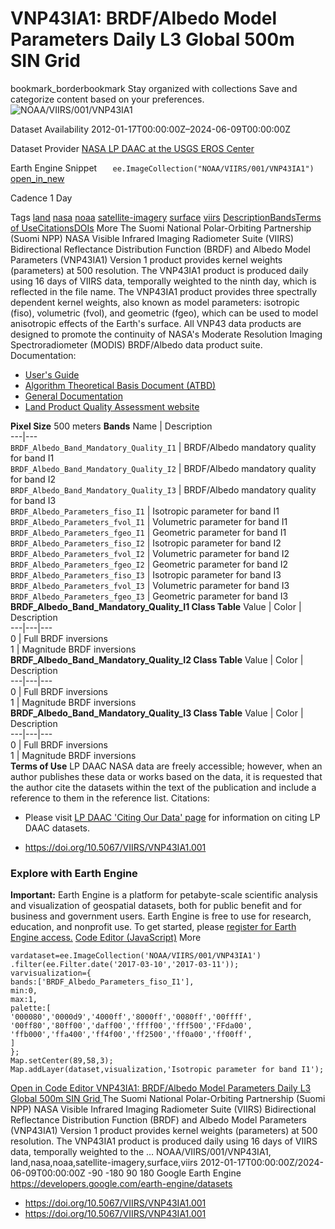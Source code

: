  
#  VNP43IA1: BRDF/Albedo Model Parameters Daily L3 Global 500m SIN Grid 
bookmark_borderbookmark Stay organized with collections  Save and categorize content based on your preferences.
![NOAA/VIIRS/001/VNP43IA1](https://developers.google.com/earth-engine/datasets/images/NOAA/NOAA_VIIRS_001_VNP43IA1_sample.png) 

Dataset Availability
    2012-01-17T00:00:00Z–2024-06-09T00:00:00Z 

Dataset Provider
     [ NASA LP DAAC at the USGS EROS Center ](https://doi.org/10.5067/VIIRS/VNP43IA1.001) 

Earth Engine Snippet
     `    ee.ImageCollection("NOAA/VIIRS/001/VNP43IA1")   ` [ open_in_new ](https://code.earthengine.google.com/?scriptPath=Examples:Datasets/NOAA/NOAA_VIIRS_001_VNP43IA1) 

Cadence
    1 Day 

Tags
     [land](https://developers.google.com/earth-engine/datasets/tags/land) [nasa](https://developers.google.com/earth-engine/datasets/tags/nasa) [noaa](https://developers.google.com/earth-engine/datasets/tags/noaa) [satellite-imagery](https://developers.google.com/earth-engine/datasets/tags/satellite-imagery) [surface](https://developers.google.com/earth-engine/datasets/tags/surface) [viirs](https://developers.google.com/earth-engine/datasets/tags/viirs)
[Description](https://developers.google.com/earth-engine/datasets/catalog/NOAA_VIIRS_001_VNP43IA1#description)[Bands](https://developers.google.com/earth-engine/datasets/catalog/NOAA_VIIRS_001_VNP43IA1#bands)[Terms of Use](https://developers.google.com/earth-engine/datasets/catalog/NOAA_VIIRS_001_VNP43IA1#terms-of-use)[Citations](https://developers.google.com/earth-engine/datasets/catalog/NOAA_VIIRS_001_VNP43IA1#citations)[DOIs](https://developers.google.com/earth-engine/datasets/catalog/NOAA_VIIRS_001_VNP43IA1#dois) More
The Suomi National Polar-Orbiting Partnership (Suomi NPP) NASA Visible Infrared Imaging Radiometer Suite (VIIRS) Bidirectional Reflectance Distribution Function (BRDF) and Albedo Model Parameters (VNP43IA1) Version 1 product provides kernel weights (parameters) at 500 resolution. The VNP43IA1 product is produced daily using 16 days of VIIRS data, temporally weighted to the ninth day, which is reflected in the file name. The VNP43IA1 product provides three spectrally dependent kernel weights, also known as model parameters: isotropic (fiso), volumetric (fvol), and geometric (fgeo), which can be used to model anisotropic effects of the Earth's surface. All VNP43 data products are designed to promote the continuity of NASA's Moderate Resolution Imaging Spectroradiometer (MODIS) BRDF/Albedo data product suite.
Documentation:
  * [User's Guide](https://www.umb.edu/spectralmass/viirs-user-guide/vnp43ia1-and-vnp43ma1-brdf-albedo-model-parameters)
  * [Algorithm Theoretical Basis Document (ATBD)](https://lpdaac.usgs.gov/documents/194/VNP43_ATBD_V1.pdf)
  * [General Documentation](https://lpdaac.usgs.gov/products/vnp43ia1v001/)
  * [Land Product Quality Assessment website](https://landweb.modaps.eosdis.nasa.gov/browse?sensor=VIIRS&sat=SNPP)


**Pixel Size** 500 meters 
**Bands**
Name | Description  
---|---  
`BRDF_Albedo_Band_Mandatory_Quality_I1` | BRDF/Albedo mandatory quality for band I1  
`BRDF_Albedo_Band_Mandatory_Quality_I2` | BRDF/Albedo mandatory quality for band I2  
`BRDF_Albedo_Band_Mandatory_Quality_I3` | BRDF/Albedo mandatory quality for band I3  
`BRDF_Albedo_Parameters_fiso_I1` | Isotropic parameter for band I1  
`BRDF_Albedo_Parameters_fvol_I1` | Volumetric parameter for band I1  
`BRDF_Albedo_Parameters_fgeo_I1` | Geometric parameter for band I1  
`BRDF_Albedo_Parameters_fiso_I2` | Isotropic parameter for band I2  
`BRDF_Albedo_Parameters_fvol_I2` | Volumetric parameter for band I2  
`BRDF_Albedo_Parameters_fgeo_I2` | Geometric parameter for band I2  
`BRDF_Albedo_Parameters_fiso_I3` | Isotropic parameter for band I3  
`BRDF_Albedo_Parameters_fvol_I3` | Volumetric parameter for band I3  
`BRDF_Albedo_Parameters_fgeo_I3` | Geometric parameter for band I3  
**BRDF_Albedo_Band_Mandatory_Quality_I1 Class Table**
Value | Color | Description  
---|---|---  
0 | Full BRDF inversions  
1 | Magnitude BRDF inversions  
**BRDF_Albedo_Band_Mandatory_Quality_I2 Class Table**
Value | Color | Description  
---|---|---  
0 | Full BRDF inversions  
1 | Magnitude BRDF inversions  
**BRDF_Albedo_Band_Mandatory_Quality_I3 Class Table**
Value | Color | Description  
---|---|---  
0 | Full BRDF inversions  
1 | Magnitude BRDF inversions  
**Terms of Use**
LP DAAC NASA data are freely accessible; however, when an author publishes these data or works based on the data, it is requested that the author cite the datasets within the text of the publication and include a reference to them in the reference list.
Citations:
  * Please visit [LP DAAC 'Citing Our Data' page](https://lpdaac.usgs.gov/citing_our_data) for information on citing LP DAAC datasets.


  * [ https://doi.org/10.5067/VIIRS/VNP43IA1.001 ](https://doi.org/10.5067/VIIRS/VNP43IA1.001)


### Explore with Earth Engine
**Important:** Earth Engine is a platform for petabyte-scale scientific analysis and visualization of geospatial datasets, both for public benefit and for business and government users. Earth Engine is free to use for research, education, and nonprofit use. To get started, please [register for Earth Engine access.](https://console.cloud.google.com/earth-engine)
[Code Editor (JavaScript)](https://developers.google.com/earth-engine/datasets/catalog/NOAA_VIIRS_001_VNP43IA1#code-editor-javascript-sample) More
```
vardataset=ee.ImageCollection('NOAA/VIIRS/001/VNP43IA1')
.filter(ee.Filter.date('2017-03-10','2017-03-11'));
varvisualization={
bands:['BRDF_Albedo_Parameters_fiso_I1'],
min:0,
max:1,
palette:[
'000080','0000d9','4000ff','8000ff','0080ff','00ffff',
'00ff80','80ff00','daff00','ffff00','fff500','FFda00',
'ffb000','ffa400','ff4f00','ff2500','ff0a00','ff00ff',
]
};
Map.setCenter(89,58,3);
Map.addLayer(dataset,visualization,'Isotropic parameter for band I1');
```
[ Open in Code Editor ](https://code.earthengine.google.com/?scriptPath=Examples:Datasets/NOAA/NOAA_VIIRS_001_VNP43IA1)
[ VNP43IA1: BRDF/Albedo Model Parameters Daily L3 Global 500m SIN Grid ](https://developers.google.com/earth-engine/datasets/catalog/NOAA_VIIRS_001_VNP43IA1)
The Suomi National Polar-Orbiting Partnership (Suomi NPP) NASA Visible Infrared Imaging Radiometer Suite (VIIRS) Bidirectional Reflectance Distribution Function (BRDF) and Albedo Model Parameters (VNP43IA1) Version 1 product provides kernel weights (parameters) at 500 resolution. The VNP43IA1 product is produced daily using 16 days of VIIRS data, temporally weighted to the …
NOAA/VIIRS/001/VNP43IA1, land,nasa,noaa,satellite-imagery,surface,viirs 
2012-01-17T00:00:00Z/2024-06-09T00:00:00Z
-90 -180 90 180 
Google Earth Engine
https://developers.google.com/earth-engine/datasets
  * [ https://doi.org/10.5067/VIIRS/VNP43IA1.001 ](https://doi.org/https://doi.org/10.5067/VIIRS/VNP43IA1.001)
  * [ https://doi.org/10.5067/VIIRS/VNP43IA1.001 ](https://doi.org/https://developers.google.com/earth-engine/datasets/catalog/NOAA_VIIRS_001_VNP43IA1)


